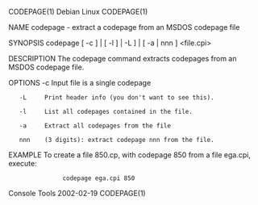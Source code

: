 CODEPAGE(1)                                  Debian Linux                                  CODEPAGE(1)

NAME
       codepage - extract a codepage from an MSDOS codepage file

SYNOPSIS
       codepage [ -c ] | [ -l ] | -L ] | [ -a | nnn ] <file.cpi>

DESCRIPTION
       The codepage command extracts codepages from an MSDOS codepage file.

OPTIONS
       -c     Input file is a single codepage

       -L     Print header info (you don't want to see this).

       -l     List all codepages contained in the file.

       -a     Extract all codepages from the file

       nnn    (3 digits): extract codepage nnn from the file.

EXAMPLE
       To create a file 850.cp, with codepage 850 from a file ega.cpi, execute:

                   codepage ega.cpi 850

Console Tools                                 2002-02-19                                   CODEPAGE(1)
